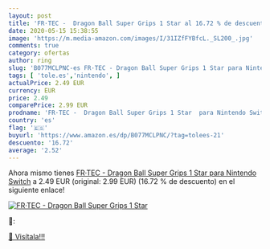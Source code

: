 ```yaml
---
layout: post
title: 'FR·TEC -  Dragon Ball Super Grips 1 Star al 16.72 % de descuento'
date: 2020-05-15 15:38:55
image: 'https://m.media-amazon.com/images/I/31IZfFYBfcL._SL200_.jpg'
comments: true
category: ofertas
author: ring
slug: 'B077MCLPNC-es FR·TEC - Dragon Ball Super Grips 1 Star para Nintendo Switch'
tags: [ 'tole.es','nintendo', ]
actualPrice: 2.49 EUR
currency: EUR
price: 2.49
comparePrice: 2.99 EUR
prodname: 'FR·TEC -  Dragon Ball Super Grips 1 Star  para Nintendo Switch'
country: 'es'
flag: '🇪🇸'
buyurl: 'https://www.amazon.es/dp/B077MCLPNC/?tag=tolees-21'
descuento: '16.72'
average: '2.52'
---
```


Ahora mismo tienes [FR·TEC -  Dragon Ball Super Grips 1 Star  para Nintendo Switch](https://www.amazon.es/dp/B077MCLPNC/?tag=tolees-21) a 2.49 EUR (original: 2.99 EUR) (16.72 %  de descuento) en el siguiente enlace!

[![FR·TEC -  Dragon Ball Super Grips 1 Star](https://m.media-amazon.com/images/I/31IZfFYBfcL._SL200_.jpg)](https://www.amazon.es/dp/B077MCLPNC/?tag=tolees-21)

🔎:


[🛒 Visítala!!!](https://www.amazon.es/dp/B077MCLPNC/?tag=tolees-21)
